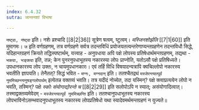```yaml
---
index: 6.4.32
sutra: जान्तनशां विभाषा

---
```

   `नष्ट्वा, नंष्ट्वा` इति। नशेः व्रश्चादि  [[8|2|36]]  सूत्रेण षत्वम्, ष्टुत्वम्। _मस्जिनशोर्झलि_ [[7|1|60]]  इति मुमागमः। `ज` इति वर्णग्रहणम्, तत्र वर्णग्रहणे सर्वत्र तदन्तविधिं प्रयोजयतत्यन्तरेणाप्यन्तग्रहणेन तदन्तविधौ सिद्धे, यदिहान्तग्रहणं क्रियते तद्धिस्पष्टार्थम्, यत्त्वाह - अनुपधाया अपि पक्षे लोपस्य प्रतिषेधार्थमन्तग्रहणम्, तद्यथा - `भक्त्वा, भङ्क्त्वा` इति, तन्न; केन पुनरनुपधाभूतस्य नकारस्या लोपः प्राप्नोति, यतोऽसौ पक्षे प्रतिषिध्यते। उपधानकारस्य लोप उक्तः, न चायमुपधानकारः। एवं तर्हि विधि विषयादन्यत्रापि क्वचिल्लोपो नकारस्य भवतीति ज्ञापयति। तेनैतत्? सिद्धं भवित - `मग्नः, मग्नदान्` इति। ततश्चैतद्रथं `मस्जेरन्त्यात्पूर्वं नुममिच्छन्त्यनुषङ्गलोपार्थम्` इत्येतन्न वक्तव्यं भवति। तत्र यदीदं नोच्येत, तदा यस्मिन्? पक्षे क्त्वाप्रत्ययेन लोपो न भवति, तस्मिन्? पक्षे _स्कोः संयोगाद्योरन्ते च_ [[8|2|29]]  इति सलोपोऽपि न स्यात्; असंयोगादित्वात्। तस्माद्वक्तव्यमेवेदम् - `मस्जेरन्त्यात्पूर्वं नुममिच्छन्ति` इति। ततश्चानुपधाभूतस्य नकारस्य लोपभाविनोऽसम्भवादनुपधाभूतस्य नकारस्य लोपप्रतिषेधो यथा स्यादेवमर्थमन्तग्रहणं न युज्यते॥